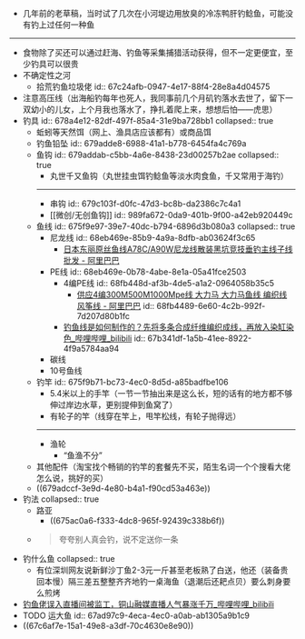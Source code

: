 - 几年前的老草稿，当时试了几次在小河堤边用放臭的冷冻鸭肝钓鲶鱼，可能没有钓上过任何一种鱼
- ---
- 食物除了买还可以通过赶海、钓鱼等采集捕猎活动获得，但不一定更便宜，至少钓具可以很贵
- 不确定性之河
	- 拾荒钓鱼垃圾佬
	  id:: 67c24afb-0947-4e17-88f4-28e8a4d04575
- 注意高压线（出海船钓每年也死人，我同事前几个月矶钓落水去世了，留下一双幼小的儿女，上个月我也落水了，挣扎着爬上来，想想后怕——虎思）
- 钓具
  id:: 678a4e12-82df-497f-85a4-31e9ba728bb1
  collapsed:: true
	- 蚯蚓等天然饵（网上、渔具店应该都有）或商品饵
	- 钓鱼铅坠
	  id:: 679adde8-6988-41a1-b778-6454fa4c769a
	- 鱼钩
	  id:: 679addab-c5bb-4a6e-8438-23d00257b2ae
	  collapsed:: true
		- 丸世千又鱼钩（丸世挂虫饵钓鲶鱼等淡水肉食鱼，千又常用于海钓）
		- ---
		- 串钩
		  id:: 679c103f-d0fc-47d3-bc8b-da2386c7c4a1
		- [[微创/无创鱼钩]]
		  id:: 989fa672-0da9-401b-9f00-a42eb920449c
	- 鱼线
	  id:: 675f9e97-39e7-40dc-b794-6896d3b080a3
	  collapsed:: true
		- 尼龙线
		  id:: 68eb469e-85b9-4a9a-8dfb-ab03624f3c65
			- [日本东丽原丝鱼线A78C/A90W尼龙线散装黑坑竞技垂钓主线子线批发 - 阿里巴巴](https://detail.1688.com/offer/676792299875.html)
		- PE线
		  id:: 68eb469e-0b78-4abe-8e1a-05a41fce2503
			- 4编PE线
			  id:: 68fb448d-af3b-4de5-a1a2-0964058b35c5
				- [供应4编300M500M1000Mpe线 大力马 大力马鱼线 编织线 风筝线 - 阿里巴巴](https://detail.1688.com/offer/991677911.html)
				  id:: 68fb4489-6e60-4c2b-992f-7d207d80b1fc
			- [钓鱼线是如何制作的？先将多条合成纤维编织成线，再放入染缸染色_哔哩哔哩_bilibili](https://www.bilibili.com/video/BV1bU4y1z7F4)
			  id:: 67b341df-1a5b-41ee-8922-4f9a5784aa94
		- 碳线
		- 10号鱼线
	- 钓竿
	  id:: 675f9b71-bc73-4ec0-8d5d-a85badfbe106
		- 5.4米以上的手竿（一节一节抽出来是这么长，短的话有的地方都不够伸过岸边水草，更别提伸到鱼窝了）
		- 有轮子的竿（线穿在竿上，甩竿松线，有轮子抛得远）
		- ---
		- 渔轮
			- “鱼渔不分”
	- 其他配件（淘宝找个畅销的钓竿的套餐先不买，陌生名词一个个搜看大佬怎么说，挑好的买）
	- ((679adccf-3e9d-4e80-b4a1-f90cd53a463e))
- 钓法
  collapsed:: true
	- 路亚
		- ((675ac0a6-f333-4dc8-965f-92439c338b6f))
	- >夸夸别人真会钓，说不定送你一条
- 钓什么鱼
  collapsed:: true
	- 有位深圳网友说新鲜沙丁鱼2-3元一斤甚至老板熟了白送，他还（装备贵回本慢）隔三差五整整齐齐地钓一桌海鱼（退潮后还耙点贝）要么刺身要么煎烤
- [钓鱼佬误入直播间被监工，铜山融媒直播人气暴涨千万_哔哩哔哩_bilibili](https://www.bilibili.com/video/BV1Nf421i7SU)
- TODO 运大鱼
  id:: 67ad97c9-4eca-4ec0-a0ab-ab1305a9b1c9
- ((67c6af7e-15a1-49e8-a3df-70c4630e8e90))
